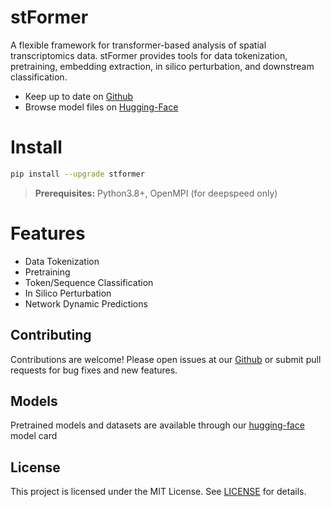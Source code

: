 # stFormer

A flexible framework for transformer-based analysis of spatial transcriptomics data. stFormer provides tools for data tokenization, pretraining, embedding extraction, in silico perturbation, and downstream classification.

- Keep up to date on [Github](https://github.com/istrope/stFormer)
- Browse model files on [Hugging-Face](https://huggingface.co/Istrope/stFormer)

# Install
```bash
pip install --upgrade stformer
```
> **Prerequisites:** Python3.8+, OpenMPI (for deepspeed only)

# Features
- Data Tokenization
- Pretraining
- Token/Sequence Classification
- In Silico Perturbation
- Network Dynamic Predictions

## Contributing

Contributions are welcome! Please open issues at our [Github](https://github.com/istrope/stFormer) or submit pull requests for bug fixes and new features.

## Models
Pretrained models and datasets are available through our [hugging-face](https://huggingface.co/Istrope/stFormer) model card 

## License

This project is licensed under the MIT License. See [LICENSE](https://github.com/istrope/stFormer/blob/main/LICENSE) for details.